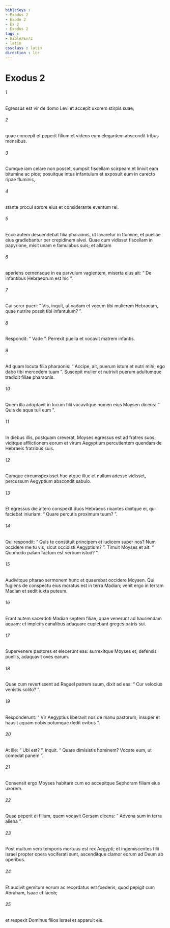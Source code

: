 ```yaml
---
bibleKeys : 
- Exodus 2
- Exode 2
- Ex 2
- Exodus 2
tags : 
- Bible/Ex/2
- latin
cssclass : latin
direction : ltr
---
```


# Exodus 2

###### 1
Egressus est vir de domo Levi et accepit uxorem stirpis suae; 
###### 2
quae concepit et peperit filium et videns eum elegantem abscondit tribus mensibus. 
###### 3
Cumque iam celare non posset, sumpsit fiscellam scirpeam et linivit eam bitumine ac pice; posuitque intus infantulum et exposuit eum in carecto ripae fluminis, 
###### 4
stante procul sorore eius et considerante eventum rei.
###### 5
Ecce autem descendebat filia pharaonis, ut lavaretur in flumine, et puellae eius gradiebantur per crepidinem alvei. Quae cum vidisset fiscellam in papyrione, misit unam e famulabus suis; et allatam 
###### 6
aperiens cernensque in ea parvulum vagientem, miserta eius ait: “ De infantibus Hebraeorum est hic ”. 
###### 7
Cui soror pueri: “ Vis, inquit, ut vadam et vocem tibi mulierem Hebraeam, quae nutrire possit tibi infantulum? ”. 
###### 8
Respondit: “ Vade ”. Perrexit puella et vocavit matrem infantis. 
###### 9
Ad quam locuta filia pharaonis: “ Accipe, ait, puerum istum et nutri mihi; ego dabo tibi mercedem tuam ”. Suscepit mulier et nutrivit puerum adultumque tradidit filiae pharaonis. 
###### 10
Quem illa adoptavit in locum filii vocavitque nomen eius Moysen dicens: “ Quia de aqua tuli eum ”.
###### 11
In diebus illis, postquam creverat, Moyses egressus est ad fratres suos; viditque afflictionem eorum et virum Aegyptium percutientem quendam de Hebraeis fratribus suis. 
###### 12
Cumque circumspexisset huc atque illuc et nullum adesse vidisset, percussum Aegyptium abscondit sabulo. 
###### 13
Et egressus die altero conspexit duos Hebraeos rixantes dixitque ei, qui faciebat iniuriam: “ Quare percutis proximum tuum? ”. 
###### 14
Qui respondit: “ Quis te constituit principem et iudicem super nos? Num occidere me tu vis, sicut occidisti Aegyptium? ”. Timuit Moyses et ait: “ Quomodo palam factum est verbum istud? ”.
###### 15
Audivitque pharao sermonem hunc et quaerebat occidere Moysen. Qui fugiens de conspectu eius moratus est in terra Madian; venit ergo in terram Madian et sedit iuxta puteum. 
###### 16
Erant autem sacerdoti Madian septem filiae, quae venerunt ad hauriendam aquam; et impletis canalibus adaquare cupiebant greges patris sui. 
###### 17
Supervenere pastores et eiecerunt eas: surrexitque Moyses et, defensis puellis, adaquavit oves earum. 
###### 18
Quae cum revertissent ad Raguel patrem suum, dixit ad eas: “ Cur velocius venistis solito? ”. 
###### 19
Responderunt: “ Vir Aegyptius liberavit nos de manu pastorum; insuper et hausit aquam nobis potumque dedit ovibus ”. 
###### 20
At ille: “ Ubi est? ”, inquit. “ Quare dimisistis hominem? Vocate eum, ut comedat panem ”. 
###### 21
Consensit ergo Moyses habitare cum eo accepitque Sephoram filiam eius uxorem. 
###### 22
Quae peperit ei filium, quem vocavit Gersam dicens: “ Advena sum in terra aliena ”.
###### 23
Post multum vero temporis mortuus est rex Aegypti; et ingemiscentes filii Israel propter opera vociferati sunt, ascenditque clamor eorum ad Deum ab operibus. 
###### 24
Et audivit gemitum eorum ac recordatus est foederis, quod pepigit cum Abraham, Isaac et Iacob; 
###### 25
et respexit Dominus filios Israel et apparuit eis.
